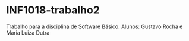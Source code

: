 # INF1018-trabalho2
Trabalho para a disciplina de Software Básico.
Alunos: Gustavo Rocha e Maria Luiza Dutra
